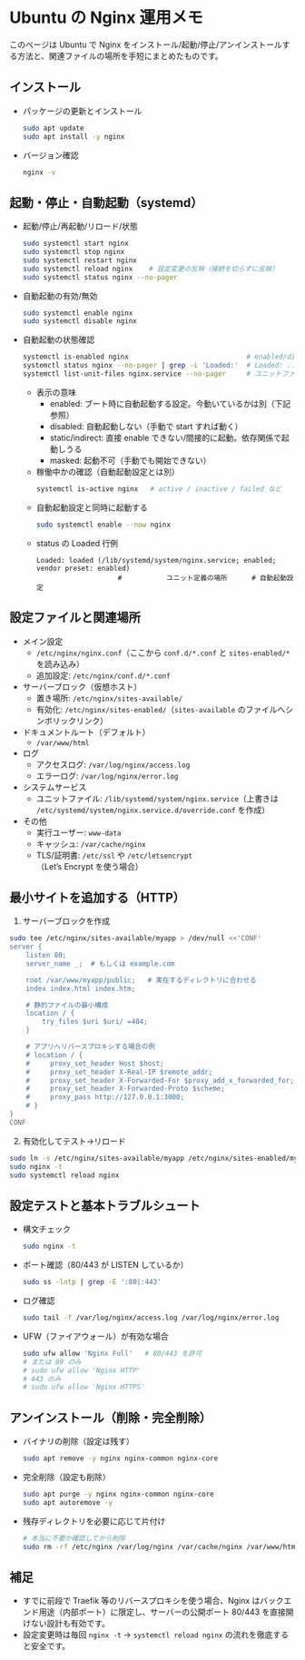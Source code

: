# Ubuntu の Nginx 運用メモ

このページは Ubuntu で Nginx をインストール/起動/停止/アンインストールする方法と、関連ファイルの場所を手短にまとめたものです。

## インストール
- パッケージの更新とインストール
  ```bash
  sudo apt update
  sudo apt install -y nginx
  ```
- バージョン確認
  ```bash
  nginx -v
  ```

## 起動・停止・自動起動（systemd）
- 起動/停止/再起動/リロード/状態
  ```bash
  sudo systemctl start nginx
  sudo systemctl stop nginx
  sudo systemctl restart nginx
  sudo systemctl reload nginx    # 設定変更の反映（接続を切らずに反映）
  sudo systemctl status nginx --no-pager
  ```
- 自動起動の有効/無効
  ```bash
  sudo systemctl enable nginx
  sudo systemctl disable nginx
  ```
- 自動起動の状態確認
  ```bash
  systemctl is-enabled nginx                             # enabled/disabled/static/indirect を表示
  systemctl status nginx --no-pager | grep -i 'Loaded:'  # Loaded: ...; enabled; vendor preset: ...
  systemctl list-unit-files nginx.service --no-pager     # ユニットファイルの有効/無効
  ```
  - 表示の意味
    - enabled: ブート時に自動起動する設定。今動いているかは別（下記参照）
    - disabled: 自動起動しない（手動で start すれば動く）
    - static/indirect: 直接 enable できない/間接的に起動。依存関係で起動しうる
    - masked: 起動不可（手動でも開始できない）
  - 稼働中かの確認（自動起動設定とは別）
    ```bash
    systemctl is-active nginx   # active / inactive / failed など
    ```
  - 自動起動設定と同時に起動する
    ```bash
    sudo systemctl enable --now nginx
    ```
  - status の Loaded 行例
    ```
    Loaded: loaded (/lib/systemd/system/nginx.service; enabled; vendor preset: enabled)
                        #           ユニット定義の場所      # 自動起動設定
    ```

## 設定ファイルと関連場所
- メイン設定
  - `
  /etc/nginx/nginx.conf
  `（ここから `conf.d/*.conf` と `sites-enabled/*` を読み込み）
  - 追加設定: `
  /etc/nginx/conf.d/*.conf
  `
- サーバーブロック（仮想ホスト）
  - 置き場所: `
  /etc/nginx/sites-available/
  `
  - 有効化: `
  /etc/nginx/sites-enabled/
  `（`sites-available` のファイルへシンボリックリンク）
- ドキュメントルート（デフォルト）
  - `
  /var/www/html
  `
- ログ
  - アクセスログ: `
  /var/log/nginx/access.log
  `
  - エラーログ: `
  /var/log/nginx/error.log
  `
- システムサービス
  - ユニットファイル: `
  /lib/systemd/system/nginx.service
  `（上書きは `
  /etc/systemd/system/nginx.service.d/override.conf
  ` を作成）
- その他
  - 実行ユーザー: `www-data`
  - キャッシュ: `
  /var/cache/nginx
  `
  - TLS/証明書: `
  /etc/ssl
  ` や `
  /etc/letsencrypt
  `（Let’s Encrypt を使う場合）

## 最小サイトを追加する（HTTP）
1) サーバーブロックを作成
```bash
sudo tee /etc/nginx/sites-available/myapp > /dev/null <<'CONF'
server {
    listen 80;
    server_name _;  # もしくは example.com

    root /var/www/myapp/public;   # 実在するディレクトリに合わせる
    index index.html index.htm;

    # 静的ファイルの最小構成
    location / {
        try_files $uri $uri/ =404;
    }

    # アプリへリバースプロキシする場合の例
    # location / {
    #     proxy_set_header Host $host;
    #     proxy_set_header X-Real-IP $remote_addr;
    #     proxy_set_header X-Forwarded-For $proxy_add_x_forwarded_for;
    #     proxy_set_header X-Forwarded-Proto $scheme;
    #     proxy_pass http://127.0.0.1:3000;
    # }
}
CONF
```
2) 有効化してテスト→リロード
```bash
sudo ln -s /etc/nginx/sites-available/myapp /etc/nginx/sites-enabled/myapp
sudo nginx -t
sudo systemctl reload nginx
```

## 設定テストと基本トラブルシュート
- 構文チェック
  ```bash
  sudo nginx -t
  ```
- ポート確認（80/443 が LISTEN しているか）
  ```bash
  sudo ss -lntp | grep -E ':80|:443'
  ```
- ログ確認
  ```bash
  sudo tail -f /var/log/nginx/access.log /var/log/nginx/error.log
  ```
- UFW（ファイアウォール）が有効な場合
  ```bash
  sudo ufw allow 'Nginx Full'   # 80/443 を許可
  # または 80 のみ
  # sudo ufw allow 'Nginx HTTP'
  # 443 のみ
  # sudo ufw allow 'Nginx HTTPS'
  ```

## アンインストール（削除・完全削除）
- バイナリの削除（設定は残す）
  ```bash
  sudo apt remove -y nginx nginx-common nginx-core
  ```
- 完全削除（設定も削除）
  ```bash
  sudo apt purge -y nginx nginx-common nginx-core
  sudo apt autoremove -y
  ```
- 残存ディレクトリを必要に応じて片付け
  ```bash
  # 本当に不要か確認してから削除
  sudo rm -rf /etc/nginx /var/log/nginx /var/cache/nginx /var/www/html
  ```

## 補足
- すでに前段で Traefik 等のリバースプロキシを使う場合、Nginx はバックエンド用途（内部ポート）に限定し、サーバーの公開ポート 80/443 を直接開けない設計も有効です。
- 設定変更時は毎回 `nginx -t` → `systemctl reload nginx` の流れを徹底すると安全です。

